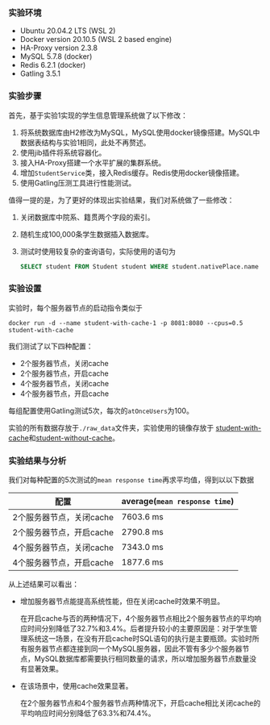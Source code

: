### 实验环境

- Ubuntu 20.04.2 LTS (WSL 2)
- Docker version 20.10.5 (WSL 2 based engine)
- HA-Proxy version 2.3.8
- MySQL 5.7.8 (docker)
- Redis 6.2.1 (docker)
- Gatling 3.5.1

### 实验步骤

首先，基于实验1实现的学生信息管理系统做了以下修改：

1. 将系统数据库由H2修改为MySQL，MySQL使用docker镜像搭建。MySQL中数据表结构与实验1相同，此处不再赘述。
2. 使用jib插件将系统容器化。
3. 接入HA-Proxy搭建一个水平扩展的集群系统。
4. 增加`StudentService`类，接入Redis缓存。Redis使用docker镜像搭建。
5. 使用Gatling压测工具进行性能测试。

值得一提的是，为了更好的体现出实验结果，我们对系统做了一些修改：

1. 关闭数据库中院系、籍贯两个字段的索引。

2. 随机生成100,000条学生数据插入数据库。

3. 测试时使用较复杂的查询语句，实际使用的语句为

   ```sql
   SELECT student FROM Student student WHERE student.nativePlace.name LIKE '%guangdong%' OR student.department.name LIKE '%computer%' ORDER BY student.birthDate ASC
   ```

### 实验设置

实验时，每个服务器节点的启动指令类似于

```shell
docker run -d --name student-with-cache-1 -p 8081:8080 --cpus=0.5 student-with-cache
```

我们测试了以下四种配置：

- 2个服务器节点，关闭cache
- 2个服务器节点，开启cache
- 4个服务器节点，关闭cache
- 4个服务器节点，开启cache

每组配置使用Gatling测试5次，每次的`atOnceUsers`为100。

实验的所有数据存放于`./raw_data`文件夹，实验使用的镜像存放于 [student-with-cache](https://hub.docker.com/r/ershierdu/student-with-cache)和[student-without-cache](https://hub.docker.com/r/ershierdu/student-without-cache)。

### 实验结果与分析

我们对每种配置的5次测试的`mean response time`再求平均值，得到以以下数据

| 配置                     | average(`mean response time`) |
| ------------------------ | ----------------------------- |
| 2个服务器节点，关闭cache | 7603.6 ms                     |
| 2个服务器节点，开启cache | 2790.8 ms                     |
| 4个服务器节点，关闭cache | 7343.0 ms                     |
| 4个服务器节点，开启cache | 1877.6 ms                     |

从上述结果可以看出：

- 增加服务器节点能提高系统性能，但在关闭cache时效果不明显。

  在开启cache与否的两种情况下，4个服务器节点相比2个服务器节点的平均响应时间分别降低了32.7%和3.4%。后者提升较小的主要原因是：对于学生管理系统这一场景，在没有开启cache时SQL语句的执行是主要瓶颈。实验时所有服务器节点都连接到同一个MySQL服务器，因此不管有多少个服务器节点，MySQL数据库都需要执行相同数量的请求，所以增加服务器节点数量没有显著效果。

- 在该场景中，使用cache效果显著。

  在2个服务器节点和4个服务器节点两种情况下，开启cache相比关闭cache的平均响应时间分别降低了63.3%和74.4%。

